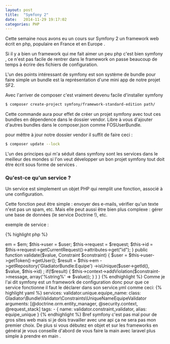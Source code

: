 ```yaml
---
layout: post
title:  "Symfony 2"
date:   2014-11-29 19:17:02
categories: PHP
---
```


Cette semaine nous avons eu un cours sur Symfony 2 un framework web écrit en php, populaire en France et en Europe .

Si il y a bien un framework qui me fait aimer un peu php c'est bien symfony , ce n'est pas facile de rentrer dans le framework on passe beaucoup de temps à écrire des fichiers de configuration.

L'un des points intéressant de symfony est son système de bundle pour faire simple un bundle est la représentation d'une mini app de notre projet SF2.

Avec l'arriver de composer c'est vraiment devenu facile d'installer symfony

```sh
$ composer create-project symfony/framework-standard-edition path/
```

Cette commande aura pour effet de créer un projet symfony avec tout ces bundles en dépendence dans le dossier vendor.
Libre à vous d'ajouter d'autres bundles dans le composer.json comme FOSUserBundle.

pour mêttre à jour notre dossier vendor il suffit de faire ceci :

```sh
$ composer update --lock
```

L'un des principes qui m'a séduit dans symfony sont les services dans le meilleur des mondes si l'on veut développer un bon projet symfony tout doit être écrit sous forme de services .

### Qu'est-ce qu'un service ?

Un service est simplement un objet PHP qui remplit une fonction, associé à une configuration.

Cette fonction peut être simple : envoyer des e-mails, vérifier qu'un texte n'est pas un spam, etc. Mais elle peut aussi être bien plus complexe : gérer une base de données (le service Doctrine !), etc.

exemple de service :

{% highlight php %}
<?php
/**
 * Created by PhpStorm.
 * User: sami
 * Date: 17/12/2014
 * Time: 12:17
 */

namespace Gladiator\Bundle\Validator\Constraints;

use Symfony\Component\Validator\Constraint;
use Symfony\Component\Validator\ConstraintValidator;
use Doctrine\ORM\EntityManager;
use Symfony\Component\Security\Core\SecurityContext;
use Symfony\Component\HttpFoundation\RequestStack as Request;

class UniqueNameEquipeValidator extends ConstraintValidator
{
    private $em;
    private $user;
    private $request;
    private $id;

    public function __construct(EntityManager $em, SecurityContext $user, Request $request)
    {
        $this->em = $em;
        $this->user = $user;
        $this->request = $request;
        $this->id = $this->request->getCurrentRequest()->attributes->get("id");
    }

    public function validate($value, Constraint $constraint)
    {
        $user = $this->user->getToken()->getUser();
        $result = $this->em
            ->getRepository('GladiatorBundle:Equipe')
            ->isUnique($user->getId(), $value, $this->id)
        ;

        if(!$result) {
            $this->context->addViolation($constraint->message, array('%string%' => $value));
        }
    }
} 
{% endhighlight %}

Comme je l'ai dit symfony est un framework de configuration donc pour que ce service fonctionne il faut le déclarer dans son service.yml comme ceci:

{% highlight yaml %}
services:
    validator.unique.equipe_name:
        class: Gladiator\Bundle\Validator\Constraints\UniqueNameEquipeValidator
        arguments: [@doctrine.orm.entity_manager, @security.context, @request_stack]
        tags:
            - { name: validator.constraint_validator, alias: equipe_unique }
{% endhighlight %}

Bref symfony c'est pas mal pour de gros sites web mais si je dois travailler avec une api ça ne sera pas mon premier choix.
De plus si vous débutez en objet et sur les frameworks en général je vous conseille d'abord de vous faire la main avec laravel plus simple à prendre en main .


